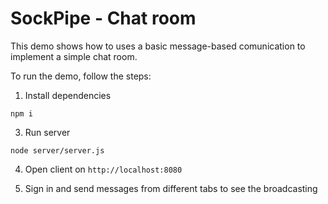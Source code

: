 # SockPipe - Chat room

This demo shows how to uses a basic message-based comunication to implement
a simple chat room.

To run the demo, follow the steps:

1. Install dependencies

`npm i`

3. Run server

`node server/server.js`

4. Open client on `http://localhost:8080`

5. Sign in and send messages from different tabs to see the broadcasting
